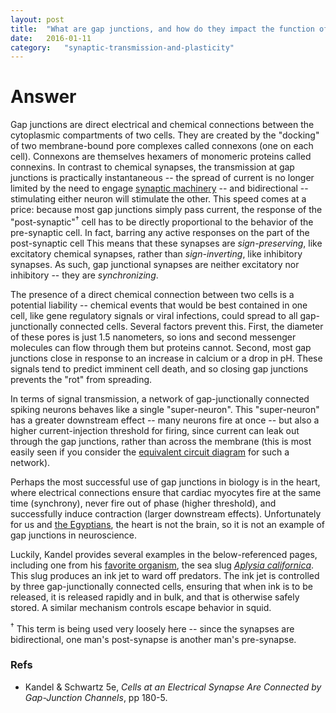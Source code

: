 ```yaml
---
layout: post
title:	"What are gap junctions, and how do they impact the function of neural networks?"
date:	2016-01-11
category:	"synaptic-transmission-and-plasticity"
---
```

# Answer

Gap junctions are direct electrical and chemical connections between the cytoplasmic compartments of two cells.
They are created by the "docking" of two membrane-bound pore complexes called connexons (one on each cell).
Connexons are themselves hexamers of monomeric proteins called connexins.
In contrast to chemical synapses, the transmission at gap junctions is practically instantaneous --
the spread of current is no longer limited by the need to engage [synaptic machinery]({{site.url}}{{site.baseurl}}/26) --
and bidirectional -- stimulating either neuron will stimulate the other.
This speed comes at a price: because most gap junctions simply pass current, the response of the "post-synaptic"<sup>†</sup> cell has to be directly proportional to the behavior of the pre-synaptic cell.
In fact, barring any active responses on the part of the post-synaptic cell
This means that these synapses are *sign-preserving*, like excitatory chemical synapses, rather than *sign-inverting*, like inhibitory synapses.
As such, gap junctional synapses are neither excitatory nor inhibitory -- they are *synchronizing*.

The presence of a direct chemical connection between two cells is a potential liability --
chemical events that would be best contained in one cell, like gene regulatory signals or viral infections, could spread to all gap-junctionally connected cells.
Several factors prevent this.
First, the diameter of these pores is just 1.5 nanometers, so ions and second messenger molecules can flow through them but proteins cannot.
Second, most gap junctions close in response to an increase in calcium or a drop in pH.
These signals tend to predict imminent cell death, and so closing gap junctions prevents the "rot" from spreading.

In terms of signal transmission, a network of gap-junctionally connected spiking neurons behaves like a single "super-neuron".
This "super-neuron" has a greater downstream effect -- many neurons fire at once --
but also a higher current-injection threshold for firing, since current can leak out through the gap junctions, rather than across the membrane
(this is most easily seen if you consider the [equivalent circuit diagram]({{site.url}}{{site.baseurl}}/22) for such a network).

Perhaps the most successful use of gap junctions in biology is in the heart, where electrical connections ensure that cardiac myocytes
fire at the same time (synchrony),
never fire out of phase (higher threshold),
and successfully induce contraction (larger downstream effects).
Unfortunately for us and [the Egyptians](http://www.touregypt.net/featurestories/heart.htm),
the heart is not the brain, so it is not an example of gap junctions in neuroscience.

Luckily, Kandel provides several examples in the below-referenced pages,
including one from his [favorite organism]({{site.url}}{{site.baseurl}}/92xi), the sea slug [*Aplysia californica*](https://en.wikipedia.org/wiki/California_sea_hare).
This slug produces an ink jet to ward off predators.
The ink jet is controlled by three gap-junctionally connected cells, ensuring that when ink is to be released,
it is released rapidly and in bulk, and that is otherwise safely stored.
A similar mechanism controls escape behavior in squid.

<sup>†</sup> This term is being used very loosely here -- since the synapses are bidirectional, one man's post-synapse is another man's pre-synapse.

### Refs

* Kandel & Schwartz 5e, _Cells at an Electrical Synapse Are Connected by Gap-Junction Channels_, pp 180-5.
